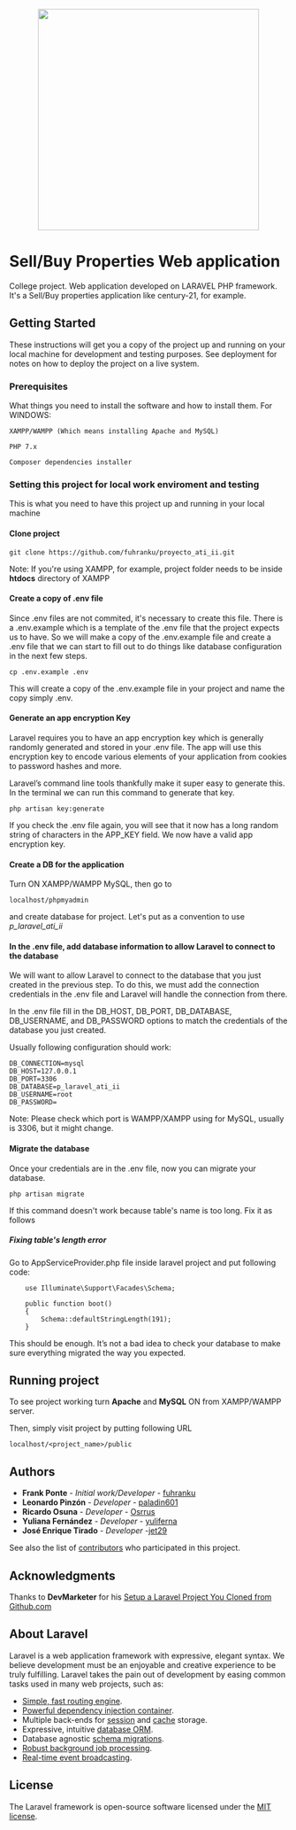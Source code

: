 <p align="center"><img src="https://res.cloudinary.com/dtfbvvkyp/image/upload/v1566331377/laravel-logolockup-cmyk-red.svg" width="400"></p>

# Sell/Buy Properties Web application

College project. Web application developed on LARAVEL PHP framework. It's a Sell/Buy properties application like century-21, for example.

## Getting Started

These instructions will get you a copy of the project up and running on your local machine for development and testing purposes. See deployment for notes on how to deploy the project on a live system.

### Prerequisites

What things you need to install the software and how to install them. For WINDOWS:

```
XAMPP/WAMPP (Which means installing Apache and MySQL)
```

```
PHP 7.x
```

```
Composer dependencies installer
```

### Setting this project for local work enviroment and testing

This is what you need to have this project up and running in your local machine

#### Clone project

```
git clone https://github.com/fuhranku/proyecto_ati_ii.git
```
Note: If you're using XAMPP, for example, project folder needs to be inside **htdocs** directory of XAMPP

#### Create a copy of .env file

Since .env files are not commited, it's necessary to create this file. There is a .env.example which is a template of the .env file that the project expects us to have. So we will make a copy of the .env.example file and create a .env file that we can start to fill out to do things like database configuration in the next few steps.

```
cp .env.example .env
```
This will create a copy of the .env.example file in your project and name the copy simply .env.

#### Generate an app encryption Key

Laravel requires you to have an app encryption key which is generally randomly generated and stored in your .env file. The app will use this encryption key to encode various elements of your application from cookies to password hashes and more.

Laravel’s command line tools thankfully make it super easy to generate this. In the terminal we can run this command to generate that key.
```
php artisan key:generate
```
If you check the .env file again, you will see that it now has a long random string of characters in the APP_KEY field. We now have a valid app encryption key.

#### Create a DB for the application

Turn ON XAMPP/WAMPP MySQL, then go to

```
localhost/phpmyadmin
```

and create database for project. Let's put as a convention to use *p_laravel_ati_ii*

#### In the .env file, add database information to allow Laravel to connect to the database

We will want to allow Laravel to connect to the database that you just created in the previous step. To do this, we must add the connection credentials in the .env file and Laravel will handle the connection from there.

In the .env file fill in the DB_HOST, DB_PORT, DB_DATABASE, DB_USERNAME, and DB_PASSWORD options to match the credentials of the database you just created.

Usually following configuration should work:
```
DB_CONNECTION=mysql
DB_HOST=127.0.0.1
DB_PORT=3306
DB_DATABASE=p_laravel_ati_ii
DB_USERNAME=root
DB_PASSWORD=
```
Note: Please check which port is WAMPP/XAMPP using for MySQL, usually is 3306, but it might change.

#### Migrate the database

Once your credentials are in the .env file, now you can migrate your database.

```
php artisan migrate
```
If this command doesn't work because table's name is too long. Fix it as follows

##### Fixing table's length error

Go to AppServiceProvider.php file inside laravel project and put following code:
```
    use Illuminate\Support\Facades\Schema;

    public function boot()
    {
        Schema::defaultStringLength(191);
    }
```
This should be enough. It’s not a bad idea to check your database to make sure everything migrated the way you expected.

## Running project

To see project working turn **Apache** and **MySQL** ON from XAMPP/WAMPP server.

Then, simply visit project by putting following URL
```
localhost/<project_name>/public
```

## Authors

* **Frank Ponte** - *Initial work/Developer* - [fuhranku](https://github.com/fuhranku)
* **Leonardo Pinzón** - *Developer* - [paladin601](https://github.com/paladin601)
* **Ricardo Osuna** - *Developer* - [Osrrus](https://github.com/Osrrus)
* **Yuliana Fernández** - *Developer* - [yuliferna](https://github.com/yuli-ferna)
* **José Enrique Tirado** - *Developer* -[jet29](https://github.com/jet29)

See also the list of [contributors](https://github.com/fuhranku/proyecto_ati_ii/graphs/contributors) who participated in this project.

## Acknowledgments

Thanks to **DevMarketer** for his [Setup a Laravel Project You Cloned from Github.com](https://devmarketer.io/learn/setup-laravel-project-cloned-github-com/)

## About Laravel

Laravel is a web application framework with expressive, elegant syntax. We believe development must be an enjoyable and creative experience to be truly fulfilling. Laravel takes the pain out of development by easing common tasks used in many web projects, such as:

- [Simple, fast routing engine](https://laravel.com/docs/routing).
- [Powerful dependency injection container](https://laravel.com/docs/container).
- Multiple back-ends for [session](https://laravel.com/docs/session) and [cache](https://laravel.com/docs/cache) storage.
- Expressive, intuitive [database ORM](https://laravel.com/docs/eloquent).
- Database agnostic [schema migrations](https://laravel.com/docs/migrations).
- [Robust background job processing](https://laravel.com/docs/queues).
- [Real-time event broadcasting](https://laravel.com/docs/broadcasting).

## License

The Laravel framework is open-source software licensed under the [MIT license](https://opensource.org/licenses/MIT).
